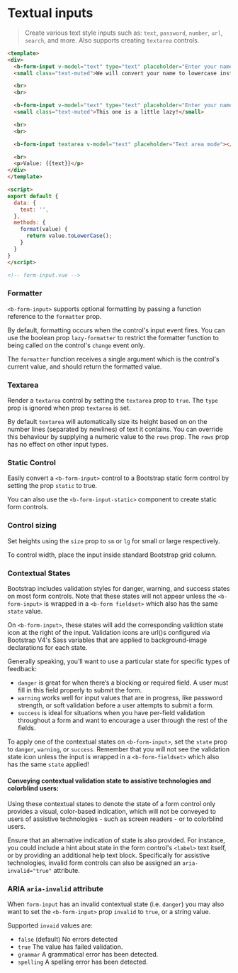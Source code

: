 # Textual inputs

> Create various text style inputs such as: `text`, `password`, `number`, `url`,
`search`, and more. Also supports creating `textarea` controls.

```html
<template>
<div>
  <b-form-input v-model="text" type="text" placeholder="Enter your name" :state="text.length?'success':'warning'" :formatter="format"></b-form-input>
  <small class="text-muted">We will convert your name to lowercase instantly</small>

  <br>
  <br>

  <b-form-input v-model="text" type="text" placeholder="Enter your name" :state="text.length?'success':'warning'" :formatter="format" lazy-formatter></b-form-input>
  <small class="text-muted">This one is a little lazy!</small>

  <br>
  <br>

  <b-form-input textarea v-model="text" placeholder="Text area mode"></b-form-input>

  <br>
  <p>Value: {{text}}</p>
</div>  
</template>

<script>
export default {
  data: {
    text: '',
  },
  methods: {
    format(value) {
      return value.toLowerCase();
    }
  }
}
</script>

<!-- form-input.vue -->
```

### Formatter
`<b-form-input>` supports optional formatting by passing a function reference to  the `formatter` prop.

By default, formatting occurs when the control's input event fires.  You can use  the boolean
prop `lazy-formatter` to restrict the formatter function to being called on the
control's `change` event only.

The `formatter` function receives a single argument which is the control's current value, and 
should return the formatted value.

### Textarea
Render a `textarea` control by setting the `textarea` prop to `true`. The
`type` prop is ignored when prop `textarea` is set.

By default `textarea` will automatically size its height based on on the number
lines (separated by newlines) of text it contains. You can override this behaviour by supplying
a numeric value to the `rows` prop. The `rows` prop has no effect on other input types.

### Static Control
Easily convert a `<b-form-input>` control to a Bootstrap static form
control by setting the prop `static` to true.

You can also use the `<b-form-input-static>` component to create static form controls.

### Control sizing
Set heights using the `size` prop to `sm` or `lg` for small or large respectively.

To control width, place the input inside standard Bootstrap grid column.

### Contextual States
Bootstrap includes validation styles for danger, warning, and success states
on most form controls. Note that these states will not appear unless the
`<b-form-input>` is wrapped in a `<b-form fieldset>` which also has the same
`state` value.

On `<b-form-input>`, these states will add the corresponding validtion state
icon at the right of the input. Validation icons are url()s configured via
Bootstrap V4's Sass variables that are applied to background-image declarations
for each state.

Generally speaking, you’ll want to use a particular state for specific types of feedback:
- `danger` is great for when there’s a blocking or required field. A user must fill in
this field properly to submit the form.
- `warning` works well for input values that are in progress, like password strength, or
soft validation before a user attempts to submit a form.
- `success` is ideal for situations when you have per-field validation throughout a form
and want to encourage a user through the rest of the fields.

To apply one of the contextual states on `<b-form-input>`, set the `state` prop
to `danger`, `warning`, or `success`. Remember that you will not see the validation 
state icon unless the input is wrapped in a `<b-form-fieldset>` which also
has the same `state` applied!

#### Conveying contextual validation state to assistive technologies and colorblind users:
Using these contextual states to denote the state of a form control only provides
a visual, color-based indication, which will not be conveyed to users of assistive
technologies - such as screen readers - or to colorblind users.

Ensure that an alternative indication of state is also provided. For instance, you
could include a hint about state in the form control's `<label>` text itself, or by
providing an additional help text block. Specifically for assistive technologies, 
invalid form controls can also be assigned an `aria-invalid="true"` attribute.

### ARIA `aria-invalid` attribute
When `form-input` has an invalid contextual state (i.e. `danger`) you may also
want to set the `<b-form-input>` prop `invalid` to `true`, or a string value.

Supported `invaid` values are:
- `false` (default) No errors detected
- `true` The value has failed validation.
- `grammar` A grammatical error has been detected.
- `spelling` A spelling error has been detected.
